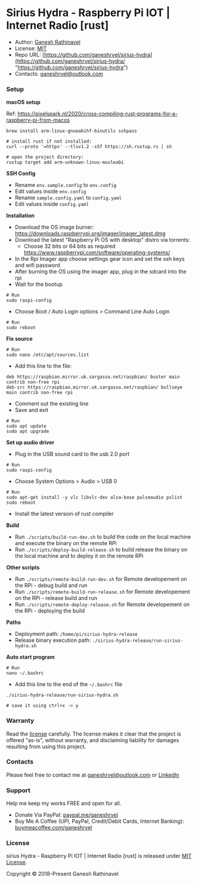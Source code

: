 # Sirius Hydra - Raspberry Pi IOT | Internet Radio [rust]

- Author: [Ganesh Rathinavel](https://www.linkedin.com/in/ganeshrvel "Ganesh Rathinavel")
- License: [MIT](https://github.com/ganeshrvel/sirius-hydra/blob/master/LICENSE "MIT")
- Repo URL: [https://github.com/ganeshrvel/sirius-hydra](https://github.com/ganeshrvel/sirius-hydra/ "https://github.com/ganeshrvel/sirius-hydra")
- Contacts: ganeshrvel@outlook.com

### Setup

**macOS setup**

Ref: https://pixelspark.nl/2020/cross-compiling-rust-programs-for-a-raspberry-pi-from-macos

```shell
brew install arm-linux-gnueabihf-binutils sshpass

# install rust if not installed:
curl --proto '=https' --tlsv1.2 -sSf https://sh.rustup.rs | sh

# open the project directory:
rustup target add arm-unknown-linux-musleabi
```

**SSH Config**
- Rename `env.sample.config` to `env.config`
- Edit values inside `env.config`
- Rename `sample.config.yaml` to `config.yaml`
- Edit values inside `config.yaml`

**Installation**
- Download the OS image burner: https://downloads.raspberrypi.org/imager/imager_latest.dmg
- Download the latest "Raspberry Pi OS with desktop" distro via torrents:
    - Choose 32 bits or 64 bits as required https://www.raspberrypi.com/software/operating-systems/
- In the Rpi Imager app choose settings gear icon and set the ssh keys and wifi password
- After burning the OS using the imager app, plug in the sdcard into the rpi
- Wait for the bootup

```shell
# Run
sudo raspi-config
```
- Choose Boot / Auto Login options > Command Line Auto Login

```shell
# Run
sudo reboot
```

**Fix source**

```shell
# Run
sudo nano /etc/apt/sources.list
```

- Add this line to the file:

```
deb https://raspbian.mirror.uk.sargasso.net/raspbian/ buster main contrib non-free rpi
deb-src https://raspbian.mirror.uk.sargasso.net/raspbian/ bullseye  main contrib non-free rpi
```

- Comment out the existing line
- Save and exit

```shell
# Run
sudo apt update
sudo apt upgrade
```

**Set up audio driver**

- Plug in the USB sound card to the usb 2.0 port

```shell
# Run
sudo raspi-config
```
- Choose System Options > Audio > USB 0

```shell
# Run
sudo apt-get install -y vlc libvlc-dev alsa-base pulseaudio pslist
sudo reboot
```

- Install the latest version of rust compiler

**Build**
- Run `./scripts/build-run-dev.sh` to build the code on the local machine and execute the binary on the remote RPi
- Run `./scripts/deploy-build-release.sh` to build release the binary on the local machine and to deploy it on the remote RPi

**Other scripts**
- Run `./scripts/remote-build-run-dev.sh` for Remote developement on the RPi - debug build and run
- Run `./scripts/remote-build-run-release.sh` for Remote developement on the RPi - release build and run
- Run `./scripts/remote-deploy-release.sh` for Remote developement on the RPi - deploying the build

**Paths**
- Deployment path: `/home/pi/sirius-hydra-release`
- Release binary execution path: `./sirius-hydra-release/run-sirius-hydra.sh`

**Auto start program**

```shell
# Run
nano ~/.bashrc
```

- Add this line to the end of the `~/.bashrc` file

```shell
./sirius-hydra-release/run-sirius-hydra.sh

# save it using ctrl+x -> y
```

### Warranty
Read the [license](https://github.com/ganeshrvel/sirius-hydra/blob/master/LICENSE "MIT License") carefully. The license makes it clear that the project is offered "as-is", without warranty, and disclaiming liability for damages resulting from using this project.

### Contacts
Please feel free to contact me at ganeshrvel@outlook.com or [LinkedIn](https://www.linkedin.com/in/ganeshrvel)

### Support
Help me keep my works FREE and open for all.
- Donate Via PayPal: [paypal.me/ganeshrvel](https://paypal.me/ganeshrvel "https://paypal.me/ganeshrvel")
- Buy Me A Coffee (UPI, PayPal, Credit/Debit Cards, Internet Banking): [buymeacoffee.com/ganeshrvel](https://buymeacoffee.com/ganeshrvel "https://buymeacoffee.com/ganeshrvel")

### License
sirius Hydra - Raspberry Pi IOT | Internet Radio [rust] is released under [MIT License](https://github.com/ganeshrvel/sirius-hydra/blob/master/LICENSE "MIT License").

Copyright © 2018-Present Ganesh Rathinavel
